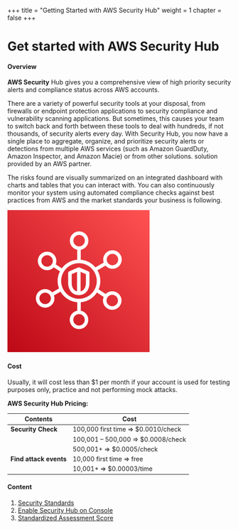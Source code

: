 +++
title = "Getting Started with AWS Security Hub"
weight = 1
chapter = false
+++

# Get started with AWS Security Hub

#### Overview

**AWS Security** Hub gives you a comprehensive view of high priority security alerts and compliance status across AWS accounts.

There are a variety of powerful security tools at your disposal, from firewalls or endpoint protection applications to security compliance and vulnerability scanning applications. But sometimes, this causes your team to switch back and forth between these tools to deal with hundreds, if not thousands, of security alerts every day. With Security Hub, you now have a single place to aggregate, organize, and prioritize security alerts or detections from multiple AWS services (such as Amazon GuardDuty, Amazon Inspector, and Amazon Macie) or from other solutions. solution provided by an AWS partner.

The risks found are visually summarized on an integrated dashboard with charts and tables that you can interact with. You can also continuously monitor your system using automated compliance checks against best practices from AWS and the market standards your business is following.

<img src="../static/images/serviceicon.png?featherlight=false&width=10pc" alt="Security Hub">

#### Cost 

Usually, it will cost less than $1 per month if your account is used for testing purposes only, practice and not performing mock attacks.

**AWS Security Hub Pricing:**

| Contents | Cost |
|---------------------------- | ---------------- |
| **Security Check** | 100,000 first time => $0.0010/check |
| | 100,001 – 500,000 => $0.0008/check |
| | 500,001+ => $0.0005/check |
| **Find attack events**| 10,000 first time => free |
| | 10,001+ => $0.00003/time |

#### Content

1. [Security Standards](1-security-standards/)
2. [Enable Security Hub on Console](2-enable-sec-hub/)
3. [Standardized Assessment Score](3-security-score/)